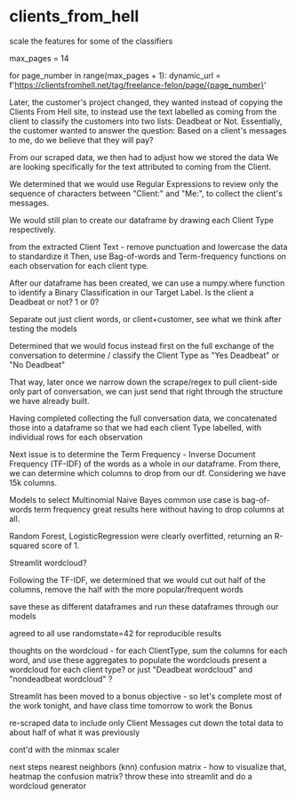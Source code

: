 # clients_from_hell

scale the features for some of the classifiers




max_pages = 14

for page_number in range(max_pages + 1):
    dynamic_url = f'https://clientsfromhell.net/tag/freelance-felon/page/{page_number}'


Later, the customer's project changed, 
they wanted instead of copying the Clients From Hell site, to instead use the text labelled as coming from the client to classify 
the customers into two lists: Deadbeat or Not. 
Essentially, the customer wanted to answer the question:
    Based on a client's messages to me, do we believe that they will pay?


From our scraped data, we then had to adjust how we stored the data
We are looking specifically for the text attributed to coming from the Client.

We determined that we would use Regular Expressions to review only the sequence of characters between "Client:" and "Me:", to collect the client's messages.

We would still plan to create our dataframe by drawing each Client Type respectively.

from the extracted Client Text - remove punctuation and lowercase the data to standardize it
Then, use Bag-of-words and Term-frequency functions on each observation for each client type.

After our dataframe has been created, we can use a numpy.where function
to identify a Binary Classification in our Target Label. Is the client a Deadbeat or not? 1 or 0?

Separate out just client words, or client+customer, see what we think after testing the models  



Determined that we would focus instead first on the full exchange of the conversation to determine / classify the Client Type as "Yes Deadbeat" or "No Deadbeat"

That way, later once we narrow down the scrape/regex to pull client-side only part of conversation, we can just send that right through the structure we have already built.


Having completed collecting the full conversation data, we concatenated those into a dataframe so that we had each client Type labelled, with individual rows for each observation

Next issue is to determine the Term Frequency - Inverse Document Frequency (TF-IDF) of the words as a whole in our dataframe.
From there, we can determine which columns to drop from our df. Considering we have 15k columns.


Models to select
Multinomial Naive Bayes
    common use case is bag-of-words term frequency
    great results here without having to drop columns at all.

Random Forest, LogisticRegression were clearly overfitted, returning an R-squared score of 1.

Streamlit wordcloud?


Following the TF-IDF, we determined that we would cut out half of the columns, remove the half with the more popular/frequent words

save these as different dataframes and run these dataframes through our models

agreed to all use randomstate=42 for reproducible results



thoughts on the wordcloud -
    for each ClientType, sum the columns for each word, and use these aggregates to populate the wordclouds
    present a wordcloud for each client type? or just "Deadbeat wordcloud" and "nondeadbeat wordcloud" ? 



Streamlit has been moved to a bonus objective - so let's complete most of the work tonight, and have class time tomorrow to work the Bonus

re-scraped data to include only Client Messages
cut down the total data to about half of what it was previously

cont'd with the minmax scaler


next steps 
nearest neighbors (knn)
confusion matrix - how to visualize that, heatmap the confusion matrix? 
throw these into streamlit and do a wordcloud generator